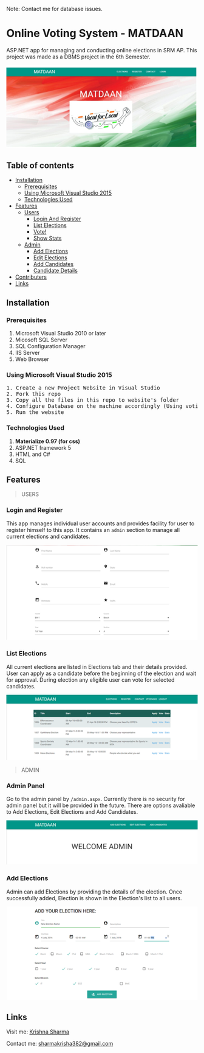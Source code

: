 Note: Contact me for database issues.

# Online Voting System - MATDAAN

ASP.NET app for managing and conducting online elections in SRM AP. This project was made as a DBMS project in the 6th Semester.

![alt tag](./images/Capture.jpg)

## Table of contents

- [Installation](#installation)
    - [Prerequisites](#prerequisites)
    - [Using Microsoft Visual Studio 2015](#using-microsoft-visual-studio)
    - [Technologies Used](#technologies-used)
- [Features](#features)
    - [Users](#users)
        - [Login And Register](#login-and-register)
        - [List Elections](#list-elections)
        - [Vote!](#vote)
        - [Show Stats](#show-stats)
    - [Admin](#admin)
        - [Add Elections](#add-elections)
        - [Edit Elections](#edit-elections)
        - [Add Candidates](#add-candidates)
        - [Candidate Details](#candidate-details)
- [Contributers](#contributers)
- [Links](#links)

## Installation <a name='installation'></a>

### Prerequisites <a name='prerequisites'></a>

1. Microsoft Visual Studio 2010 or later
2. Micosoft SQL Server
3. SQL Configuration Manager
4. IIS Server
5. Web Browser

### Using Microsoft Visual Studio 2015 <a name='using-microsoft-visual-studio'></a>
<pre>
1. Create a new <del>Project</del> Website in Visual Studio  
2. Fork this repo  
3. Copy all the files in this repo to website's folder  
4. Configure Database on the machine accordingly (Using voting.mdf file checked in)
5. Run the website  
</pre>

### Technologies Used <a name='technologies-used'></a>

1. <b>Materialize 0.97 (for css)</b>
2. ASP.NET framework 5
3. HTML and C#
4. SQL

## Features <a name='features'></a>

> USERS <a name='users'></a>

### Login and Register <a name='login-and-register'></a>
This app manages individual user accounts and provides facility for user to register himself to this app. It contains an <code>admin</code> section to manage all current elections and candidates.

![alt tag](./images/Capture2.PNG)

### List Elections <a name='list-elections'></a>
All current elections are listed in Elections tab and their details provided. User can apply as a candidate before the beginning of the election and wait for approval. During election any eligible user can vote for selected candidates.

![alt tag](./images/Capture4.PNG)


> ADMIN <a name='admin'></a>

### Admin Panel <a name=''></a>
Go to the admin panel by <code>/admin.aspx</code>. Currently there is no security for admin panel but it will be provided in the future. There are options avaliable to Add Elections, Edit Elections and Add Candidates.

![alt tag](./images/Capture7.PNG)

### Add Elections <a name='add-elections'></a>
Admin can add Elections by providing the details of the election. Once successfully added, Election is shown in the Election's list to all users.

![alt tag](./images/Capture8.PNG)


## Links <a name='links'></a>

Visit me:     [Krishna Sharma](https://www.linkedin.com/in/krishna-sharma-39b34524b/)

Contact me:     <sharmakrisha382@gmail.com>
